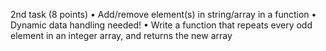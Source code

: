 2nd task (8 points) 
• Add/remove element(s) in string/array in a function 
• Dynamic data handling needed! 
• Write a function that repeats every odd element in an integer array, and returns the new array 